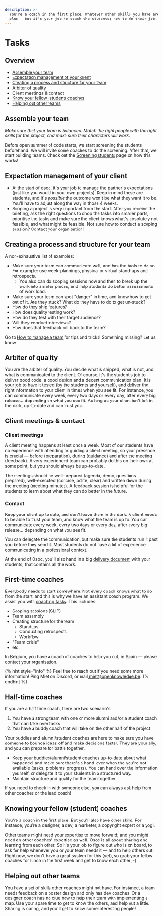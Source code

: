 ```yaml
---
description: >-
  You're a coach in the first place. Whatever other skills you have are a nice
  plus — but it's your job to coach the students; not to do their job.
---
```


# Tasks

## Overview

* [Assemble your team](tasks.md#assemble-your-team)
* [Expectation management of your client](tasks.md#expectation-management-of-your-client)
* [Creating a process and structure for your team](tasks.md#creating-a-process-and-structure-for-your-team)
* [Arbiter of quality](tasks.md#arbiter-of-quality)
* [Client meetings & contact](tasks.md#client-meetings-and-contact)
* [Know your fellow \(student\) coaches](tasks.md#knowing-your-fellow-student-and-assistant-coaches)
* [Helping out other teams](tasks.md#helping-out-other-teams)

## Assemble your team

_Make sure that your team is balanced. Match the right people with the right skills for the project, and make sure their characters will work._

Before open summer of code starts, we start screening the students beforehand. We will invite some coaches to do the screening. After that, we start building teams. Check out the [Screening students](screening-students.md) page on how this works!

## Expectation management of your client

* At the start of osoc, it's your job to manage the partner's expectations \(just like you would in your own projects\). Keep in mind these are students, and it's _possible_ the outcome won't be what they want it to be. You'll have to adjust along the way in those 4 weeks.
* Scoping a project is very important from the start. After you receive the briefing, ask the right questions to chop the tasks into smaller parts, prioritise the tasks and make sure the client knows what's absolutely not feasible, and what might be feasible. Not sure how to conduct a scoping session? Contact your organisation!

## Creating a process and structure for your team

A non-exhaustive list of examples:

* Make sure your team can communicate well, and has the tools to do so. For example: use week-plannings, physical or virtual stand-ups and retrospects. 
  * You also can do scoping sessions now and then to break up the work into smaller pieces, and help students do better assessments of work load.
* Make sure your team can spot "danger" in time, and know how to get out of it. Are they stuck? What do they have to do to get un-stuck?
* How do they ship features?
* How does quality testing work?
* How do they test with their target audience?
* Will they conduct interviews?
* How does that feedback roll back to the team?

Go to [How to manage a team](../../how-to-manage-a-team.md) for tips and tricks! Something missing? Let us know.

## Arbiter of quality

You are the arbiter of quality. You decide what is shipped, what is not, and what is communicated to the client. Of course, it's the student's job to deliver good code, a good design and a decent communication plan. It is your job to have it tested \(by the students and yourself\), and deliver the right information to your client in times when you see fit. For instance, you can communicate every week, every two days or every day, after every big release… depending on what you see fit. As long as your client isn't left in the dark, up-to-date and can trust you.

## Client meetings & contact

### Client meetings

A client meeting happens at least once a week. Most of our students have no experience with attending or guiding a client meeting, so your presence is crucial — before \(preparation\), during \(guidance\) and after the meeting \(feedback\). A very experienced team can probably do this on their own at some point, but you should always be up-to-date.

The meetings should be well-prepared \(agenda, demo, questions prepared\), well-executed \(concise, polite, clear\) and written down during the meeting \(meeting-minutes\). A feedback session is helpful for the students to learn about what they can do better in the future.

### Contact

Keep your client up to date, and don't leave them in the dark. A client needs to be able to trust your team, and know what the team is up to. You can communicate every week, every two days or every day, after every big release… depending on what you see fit. 

You can delegate the communication, but make sure the students run it past you before they send it. Most students do not have a lot of experience communicating in a professional context.

At the end of Osoc, you'll also hand in a big [delivery document](../../how-to-deliver-like-a-pro/) with your students, that contains all the work.

## First-time coaches

Everybody needs to start somewhere. Not every coach knows what to do from the start, and this is why we have an assistant coach program. We assist you with [coaching tasks](./). This includes:

* Scoping sessions \(SLIP\)
* Team assembly
* Creating structure for the team
  * Standups
  * Conducting retrospects
  * Workflow
* "Team crisis"
* etc.

In Belgium, you have a coach of coaches to help you out, in Spain — please contact your organisation.

{% hint style="info" %}
Feel free to reach out if you need some more information! Ping Miet on Discord, or mail[ miet@openknowledge.be](mailto:miet@openknowledge.be).
{% endhint %}

## Half-time coaches

If you are a half time coach, there are two scenario's

1. You have a strong team with one or more alumni and/or a student coach that can take over tasks
2. You have a buddy coach that will take on the other half of the project

Your buddies and alumni/student coaches are here to make sure you have someone to bounce ideas off and make decisions faster. They are your ally, and you can prepare for battle together.

* Keep your buddies/alumni/student coaches up-to-date about what happened, and make sure there's a hand-over when the you're not available \(tasks, problems, progress\). You can hand over the information yourself, or delegate it to your students in a structured way.
* Maintain structure and quality for the team together

If you need to check in with someone else, you can always ask help from other coaches or the lead coach!

## Knowing your fellow \(student\) coaches

You're a coach in the first place. But you'll also have other skills. For instance, you're a designer, a dev, a marketer, a copyright expert or a yogi.

Other teams might need your expertise to move forward; and you might need an other coaches' expertise as well. Osoc is all about sharing and learning from each other. So it's your job to figure out who is on board, to ask for help whenever you or your team needs it — and to help others out. Right now, we don't have a great system for this \(yet\), so grab your fellow coaches for lunch in the first week and get to know each other ;-\)

## Helping out other teams

You have a set of skills other coaches might not have. For instance, a team needs feedback on a poster design and only has dev coaches. Or a designer coach has no clue how to help their team with implementing a map. Use your spare time to get to know the others, and help out a little. Sharing is caring, and you'll get to know some interesting people!

